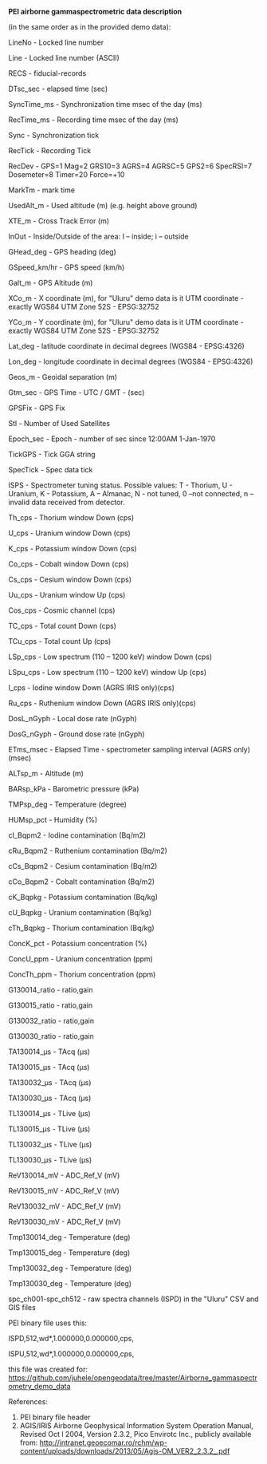 **PEI airborne gammaspectrometric data description**

(in the same order as in the provided demo data):


LineNo - Locked line number

Line - Locked line number (ASCII)

RECS - fiducial-records

DTsc_sec - elapsed time (sec)

SyncTime_ms - Synchronization time msec of the day (ms)

RecTime_ms - Recording time msec of the day (ms)

Sync - Synchronization tick

RecTick - Recording Tick

RecDev - GPS=1 Mag=2 GRS10=3 AGRS=4 AGRSC=5 GPS2=6 SpecRSI=7 Dosemeter=8 Timer=20 Force=+10

MarkTm - mark time

UsedAlt_m - Used altitude (m) (e.g. height above ground)

XTE_m - Cross Track Error (m)

InOut - Inside/Outside of the area: I – inside; i – outside

GHead_deg - GPS heading (deg)

GSpeed_km/hr - GPS speed (km/h)

Galt_m - GPS Altitude (m)

XCo_m - X coordinate (m), for "Uluru" demo data is it UTM coordinate - exactly WGS84 UTM Zone 52S - EPSG:32752

YCo_m - Y coordinate (m), for "Uluru" demo data is it UTM coordinate - exactly WGS84 UTM Zone 52S - EPSG:32752

Lat_deg - latitude coordinate in decimal degrees (WGS84 - EPSG:4326)

Lon_deg - longitude coordinate in decimal degrees (WGS84 - EPSG:4326)

Geos_m  - Geoidal separation (m)

Gtm_sec - GPS Time - UTC / GMT - (sec)

GPSFix - GPS Fix

Stl - Number of Used Satellites

Epoch_sec - Epoch - number of sec since 12:00AM 1-Jan-1970 

TickGPS - Tick GGA string

SpecTick - Spec data tick

ISPS - Spectrometer tuning status. Possible values: T - Thorium, U - Uranium, K - Potassium, A – Almanac, N - not tuned, 0 –not connected, n – invalid data received from detector. 

Th_cps - Thorium window Down (cps)

U_cps - Uranium window Down (cps)

K_cps - Potassium window Down (cps)

Co_cps - Cobalt window Down (cps)

Cs_cps - Cesium window Down (cps)

Uu_cps - Uranium window Up (cps)

Cos_cps - Cosmic channel (cps)

TC_cps - Total count Down (cps)

TCu_cps - Total count Up (cps)

LSp_cps - Low spectrum (110 – 1200 keV) window Down (cps)

LSpu_cps - Low spectrum (110 – 1200 keV) window  Up (cps)

I_cps - Iodine window Down (AGRS IRIS only)(cps)

Ru_cps - Ruthenium window Down (AGRS IRIS only)(cps)

DosL_nGyph - Local dose rate (nGyph)

DosG_nGyph - Ground dose rate (nGyph)

ETms_msec - Elapsed Time - spectrometer sampling interval (AGRS only)(msec)

ALTsp_m - Altitude (m)

BARsp_kPa - Barometric pressure (kPa) 

TMPsp_deg - Temperature (degree)

HUMsp_pct - Humidity (%)

cI_Bqpm2 - Iodine contamination (Bq/m2)

cRu_Bqpm2 - Ruthenium contamination (Bq/m2)

cCs_Bqpm2 - Cesium contamination (Bq/m2)

cCo_Bqpm2 - Cobalt contamination (Bq/m2)

cK_Bqpkg - Potassium contamination (Bq/kg)

cU_Bqpkg - Uranium contamination (Bq/kg)

cTh_Bqpkg - Thorium contamination (Bq/kg)

ConcK_pct - Potassium concentration (%)

ConcU_ppm - Uranium concentration (ppm)

ConcTh_ppm - Thorium concentration (ppm)

G130014_ratio - ratio,gain

G130015_ratio - ratio,gain

G130032_ratio - ratio,gain

G130030_ratio - ratio,gain

TA130014_µs - TAcq (µs)

TA130015_µs - TAcq (µs)

TA130032_µs - TAcq (µs)

TA130030_µs - TAcq (µs)

TL130014_µs - TLive (µs)

TL130015_µs - TLive (µs)

TL130032_µs - TLive (µs)

TL130030_µs - TLive (µs)

ReV130014_mV - ADC_Ref_V (mV)

ReV130015_mV - ADC_Ref_V (mV)

ReV130032_mV - ADC_Ref_V (mV)

ReV130030_mV - ADC_Ref_V (mV)

Tmp130014_deg - Temperature (deg)

Tmp130015_deg - Temperature (deg)

Tmp130032_deg - Temperature (deg)

Tmp130030_deg - Temperature (deg)

spc_ch001-spc_ch512 - raw spectra channels (ISPD) in the "Uluru" CSV and GIS files

PEI binary file uses this:

ISPD,512,wd*,1.000000,0.000000,cps,

ISPU,512,wd*,1.000000,0.000000,cps,

this file was created for:
https://github.com/juhele/opengeodata/tree/master/Airborne_gammaspectrometry_demo_data


References:
1) PEI binary file header
2) AGIS/IRIS Airborne Geophysical Information System Operation Manual, Revised Oct l 2004, Version 2.3.2, Pico Envirotc Inc., publicly available from: http://intranet.geoecomar.ro/rchm/wp-content/uploads/downloads/2013/05/Agis-OM_VER2_2.3.2_.pdf
